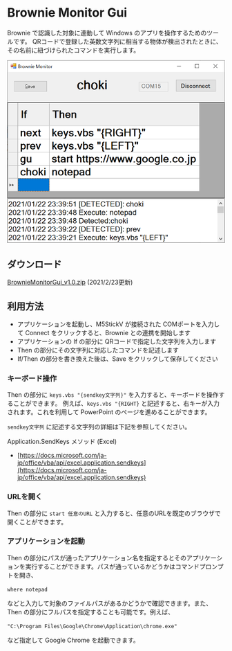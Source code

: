 # Brownie Monitor Gui

Brownie で認識した対象に連動して Windows のアプリを操作するためのツールです。
QRコードで登録した英数文字列に相当する物体が検出されたときに、その名前に紐づけられたコマンドを実行します。

![スクリーンショット](images/screenshot.png)

## ダウンロード

[BrownieMonitorGui_v1.0.zip](https://github.com/ksasao/brownie/releases/download/v2.2/BrownieMonitorGui_v1.0.zip) (2021/2/23更新)

## 利用方法

- アプリケーションを起動し、M5StickV が接続された COMポートを入力して Connect をクリックすると、Brownie との連携を開始します
- アプリケーションの If の部分に QRコードで指定した文字列を入力します
- Then の部分にその文字列に対応したコマンドを記述します
- If/Then の部分を書き換えた後は、Save をクリックして保存してください

### キーボード操作

Then の部分に ```keys.vbs "{sendkey文字列}"``` を入力すると、キーボードを操作することができます。 例えば、```keys.vbs "{RIGHT}``` と記述すると、右キーが入力されます。これを利用して PowerPoint のページを進めることができます。

```sendkey文字列``` に記述する文字列の詳細は下記を参照してください。

Application.SendKeys メソッド (Excel)
- [https://docs.microsoft.com/ja-jp/office/vba/api/excel.application.sendkeys](https://docs.microsoft.com/ja-jp/office/vba/api/excel.application.sendkeys)

### URLを開く

Then の部分に ```start 任意のURL``` と入力すると、任意のURLを既定のブラウザで開くことができます。

### アプリケーションを起動

Then の部分にパスが通ったアプリケーション名を指定するとそのアプリケーションを実行することができます。パスが通っているかどうかはコマンドプロンプトを開き、

```where notepad```

などと入力して対象のファイルパスがあるかどうかで確認できます。また、Then の部分にフルパスを指定することも可能です。例えば、

```"C:\Program Files\Google\Chrome\Application\chrome.exe"```

など指定して Google Chrome を起動できます。
